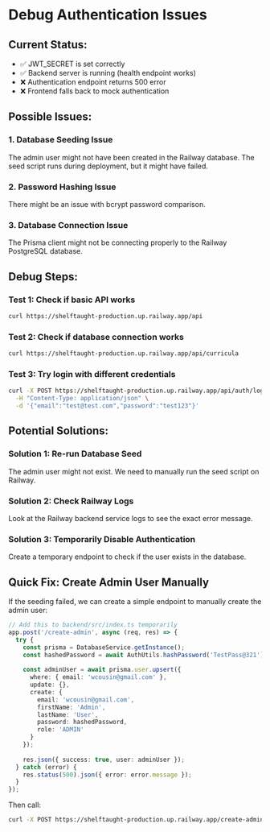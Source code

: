 # Debug Authentication Issues

## Current Status:
- ✅ JWT_SECRET is set correctly
- ✅ Backend server is running (health endpoint works)
- ❌ Authentication endpoint returns 500 error
- ❌ Frontend falls back to mock authentication

## Possible Issues:

### 1. Database Seeding Issue
The admin user might not have been created in the Railway database. The seed script runs during deployment, but it might have failed.

### 2. Password Hashing Issue
There might be an issue with bcrypt password comparison.

### 3. Database Connection Issue
The Prisma client might not be connecting properly to the Railway PostgreSQL database.

## Debug Steps:

### Test 1: Check if basic API works
```bash
curl https://shelftaught-production.up.railway.app/api
```

### Test 2: Check if database connection works
```bash
curl https://shelftaught-production.up.railway.app/api/curricula
```

### Test 3: Try login with different credentials
```bash
curl -X POST https://shelftaught-production.up.railway.app/api/auth/login \
  -H "Content-Type: application/json" \
  -d '{"email":"test@test.com","password":"test123"}'
```

## Potential Solutions:

### Solution 1: Re-run Database Seed
The admin user might not exist. We need to manually run the seed script on Railway.

### Solution 2: Check Railway Logs
Look at the Railway backend service logs to see the exact error message.

### Solution 3: Temporarily Disable Authentication
Create a temporary endpoint to check if the user exists in the database.

## Quick Fix: Create Admin User Manually

If the seeding failed, we can create a simple endpoint to manually create the admin user:

```typescript
// Add this to backend/src/index.ts temporarily
app.post('/create-admin', async (req, res) => {
  try {
    const prisma = DatabaseService.getInstance();
    const hashedPassword = await AuthUtils.hashPassword('TestPass@321');
    
    const adminUser = await prisma.user.upsert({
      where: { email: 'wcousin@gmail.com' },
      update: {},
      create: {
        email: 'wcousin@gmail.com',
        firstName: 'Admin',
        lastName: 'User',
        password: hashedPassword,
        role: 'ADMIN'
      }
    });
    
    res.json({ success: true, user: adminUser });
  } catch (error) {
    res.status(500).json({ error: error.message });
  }
});
```

Then call:
```bash
curl -X POST https://shelftaught-production.up.railway.app/create-admin
```